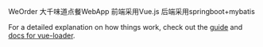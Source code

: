 WeOrder
大千味道点餐WebApp
前端采用Vue.js
后端采用springboot+mybatis


For a detailed explanation on how things work, check out the [guide](http://vuejs-templates.github.io/webpack/) and [docs for vue-loader](http://vuejs.github.io/vue-loader).
